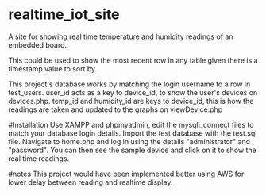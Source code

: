 # realtime_iot_site
A site for showing real time temperature and humidity readings of an embedded board.

This could be used to show the most recent row in any table given there is a timestamp value to sort by. 

This project's database works by matching the login username to a row in test_users. user_id acts as a key to device_id, to show the user's devices on devices.php. temp_id and humidity_id are keys to device_id, this is how the readings are taken and updated to the graphs on viewDevice.php

#Installation
Use XAMPP and phpmyadmin, edit the mysqli_connect files to match your database login details. Import the test database with the test.sql file. Navigate to home.php and log in using the details "administrator" and "password". You can then see the sample device and click on it to show the real time readings. 

#notes
This project would have been implemented better using AWS for lower delay between reading and realtime display.
